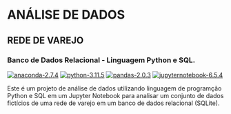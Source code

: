 
# ANÁLISE DE DADOS
## REDE DE VAREJO
### Banco de Dados Relacional - Linguagem Python e SQL.

[![anaconda-2.7.4](https://img.shields.io/badge/anaconda-23.7.4-grass?logo=Anaconda)](https://docs.anaconda.com/anaconda/allpkglists/) [![python-3.11.5](https://img.shields.io/badge/python-3.11.5-blue?logo=Python)](https://www.python.org/downloads/release/python-3115/) [![pandas-2.0.3](https://img.shields.io/badge/pandas-2.0.3-grass?logo=Pandas)](https://pandas.pydata.org/pandas-docs/version/2.0.3/) [![jupyternotebook-6.5.4](https://img.shields.io/badge/jupyter%20notebook-6.5.4-orange)](https://jupyter-notebook.readthedocs.io/en/v6.5.4/)


Este é um projeto de análise de dados utilizando linguagem de programção Python e SQL em um Jupyter Notebook para analisar um conjunto de dados fictícios de uma rede de varejo em um banco de dados relacional (SQLite).